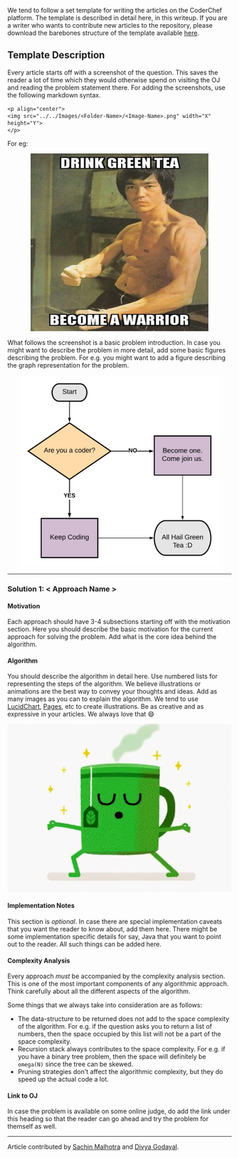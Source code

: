 We tend to follow a set template for writing the articles on the CoderChef platform. The template is described in detail here, in this writeup. If you are a writer who wants to contribute new articles to the repository, please download the barebones structure of the template available [here](template.md).

## Template Description

Every article starts off with a screenshot of the question. This saves the reader a lot of time which they would otherwise spend on visiting the OJ and reading the problem statement there. For adding the screenshots, use the following markdown syntax.

```
<p align="center">
<img src="../../Images/<Folder-Name>/<Image-Name>.png" width="X" height="Y">
</p>
```
For eg:

<p align="center">
<img src="../Images/Template/template_image_1.jpg" width="400" height="400">
</p>

What follows the screenshot is a basic problem introduction. In case you might want to describe the problem in more detail, add some basic figures describing the problem. For e.g. you might want to add a figure describing the graph representation for the problem.
<p align="center">
<img src="../Images/Template/template_image_2.png" width="450">
</p>

---
### Solution 1: < Approach Name >

#### Motivation

Each approach should have 3-4 subsections starting off with the motivation section. Here you should describe the basic motivation for the current approach for solving the problem. Add what is the core idea behind the algorithm.

#### Algorithm

You should describe the algorithm in detail here. Use numbered lists for representing the steps of the algorithm.
We believe illustrations or animations are the best way to convey your thoughts and ideas. Add as many images as you can to explain the algorithm. We tend to use [LucidChart](http://lucidchart.com), [Pages](https://www.apple.com/pages/), etc to create illustrations. Be as creative and as expressive in your articles. We always love that :smile:
<p align="center">
<img src="../Images/Template/template_image_3.gif" width="600">
</p>


#### Implementation Notes

This section is *optional*. In case there are special implementation caveats that you want the reader to know about, add them here. There might be some implementation specific details for say, Java that you want to point out to the reader. All such things can be added here.

#### Complexity Analysis

Every approach *must* be accompanied by the complexity analysis section. This is one of the most important components of any algorithmic approach. Think carefully about all the different aspects of the algorithm.

Some things that we always take into consideration are as follows:

* The data-structure to be returned does not add to the space complexity of the algorithm. For e.g. if the question asks you to return a list of numbers, then the space occupied by this list will not be a part of the space complexity.
* Recursion stack always contributes to the space complexity. For e.g. if you have a binary tree problem, then the space will definitely be `omega(N)` since the tree can be skewed.
* Pruning strategies don't affect the algorithmic complexity, but they do speed up the actual code a lot.

#### Link to OJ

In case the problem is available on some online judge, do add the link under this heading so that the reader can go ahead and try the problem for themself as well.

---
Article contributed by [Sachin Malhotra](https://github.com/edorado93) and [Divya Godayal](https://github.com/DivyaGodayal).
